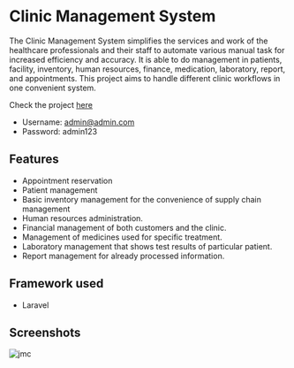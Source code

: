 # Clinic Management System 
The Clinic Management System simplifies the services and work of the healthcare professionals and their staff to automate various manual task for increased efficiency and accuracy. It is able to do management in patients, facility, inventory, human resources, finance, medication, laboratory, report, and appointments. This project aims to handle different clinic workflows in one convenient system. 

Check the project [here](http://jmc-clinic-management.herokuapp.com/)
* Username: admin@admin.com
* Password: admin123

## Features
* Appointment reservation
* Patient management
* Basic inventory management for the convenience of supply chain management
* Human resources administration.
* Financial management of both customers and the clinic.
* Management of medicines used for specific treatment.
* Laboratory management that shows test results of particular patient.
* Report management for already processed information.

## Framework used
* Laravel

## Screenshots
![jmc](https://user-images.githubusercontent.com/38187304/97081132-f0db1e80-1632-11eb-8454-da10c5ac8b66.gif)
